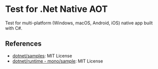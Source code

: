 # Test for .Net Native AOT

Test for multi-platform (Windows, macOS, Android, iOS) native app built with C#.

## References

- [dotnet/samples](https://github.com/dotnet/samples/tree/main/core/nativeaot): MIT License
- [dotnet/runtime - mono/sample](https://github.com/dotnet/runtime/tree/main/src/mono/sample/iOS-NativeAOT): MIT License
